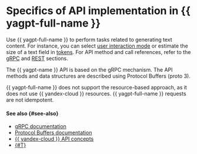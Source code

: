 # Specifics of API implementation in {{ yagpt-full-name }}

Use {{ yagpt-full-name }} to perform tasks related to generating text content. For instance, you can select [user interaction mode](../concepts/index.md#working-modes) or estimate the size of a text field in [tokens](../concepts/tokens.md). For API method and call references, refer to the [gRPC](../text-generation/api-ref/grpc/) and [REST](../text-generation/api-ref/) sections.

The {{ yagpt-name }} API is based on the gRPC mechanism. The API methods and data structures are described using Protocol Buffers (proto 3).

{{ yagpt-full-name }} does not support the resource-based approach, as it does not use {{ yandex-cloud }} resources. {{ yagpt-full-name }} requests are not idempotent.

#### See also {#see-also}

* [gRPC documentation](https://grpc.io/docs/)
* [Protocol Buffers documentation](https://developers.google.com/protocol-buffers/docs/proto3)
* [{{ yandex-cloud }} API concepts](../../api-design-guide/concepts/general.md#resource-oriented-design)
* [{#T}](../api-ref/migration-to-v1.md)
